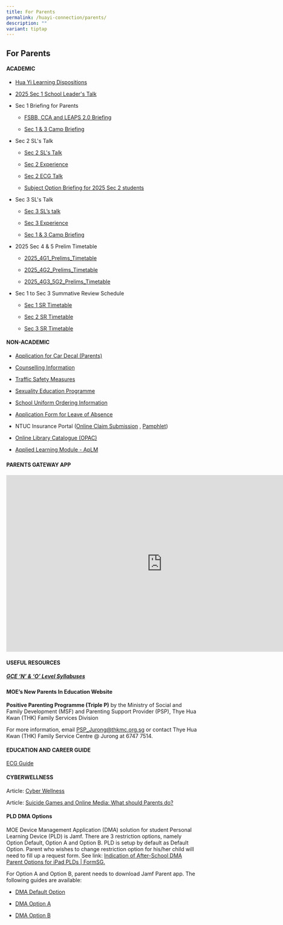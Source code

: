 ```yaml
---
title: For Parents
permalink: /huayi-connection/parents/
description: ""
variant: tiptap
---
```

<h2>For Parents</h2>
<h4>ACADEMIC</h4>
<ul data-tight="true" class="tight">
<li>
<p><a href="/files/2025_Learning_Dispositions___School_website_CL_ML__final__new.pdf" rel="noopener nofollow" target="_blank">Hua Yi Learning Dispositions</a>
</p>
</li>
<li>
<p><a href="/files/2025/2025_SL_Talk_for_Parents__Sec_1__ForUpload.pdf" rel="noopener noreferrer nofollow" target="_blank">2025 Sec 1 School Leader's Talk</a>
</p>
</li>
<li>
<p>Sec 1 Briefing for Parents</p>
<ul data-tight="true" class="tight">
<li>
<p><a href="/files/2025/2025_Sec_1_Briefing_for_Parents__FSBB__CCA__LEAPS2_0__sch_website.pdf" rel="noopener nofollow" target="_blank">FSBB, CCA and LEAPS 2.0 Briefing</a>
</p>
</li>
<li>
<p><a href="/files/2025/Sec_1___3_Camp_Briefing__School_website.pdf" rel="noopener nofollow" target="_blank">Sec 1 &amp; 3 Camp Briefing</a>
</p>
</li>
</ul>
</li>
<li>
<p>Sec 2 SL's Talk</p>
<ul data-tight="true" class="tight">
<li>
<p><a href="/files/2025/Sec_2_SL_s_Talk_ver2.pdf" rel="noopener nofollow" target="_blank">Sec 2 SL's Talk</a>
</p>
</li>
<li>
<p><a href="/files/2025/Sec_2_Experience.pdf" rel="noopener noreferrer nofollow" target="_blank">Sec 2 Experience</a>
</p>
</li>
<li>
<p><a href="/files/2025/Sec_2_ECG_Talk.pdf" rel="noopener noreferrer nofollow" target="_blank">Sec 2 ECG Talk</a>
</p>
</li>
<li>
<p><a href="/files/2025/Subject_Option_Briefing_for_2025_Sec_2_students.pdf" rel="noopener noreferrer nofollow" target="_blank">Subject Option Briefing for 2025 Sec 2 students</a>
</p>
</li>
</ul>
</li>
<li>
<p>Sec 3 SL's Talk</p>
<ul data-tight="true" class="tight">
<li>
<p><a href="/files/2025/Sec_3_SL_s_Talk__School_website.pdf" rel="noopener nofollow" target="_blank">Sec 3 SL’s talk</a>
</p>
</li>
<li>
<p><a href="/files/2025/Sec_3_School_Experience__School_website.pdf" rel="noopener nofollow" target="_blank">Sec 3 Experience</a>
</p>
</li>
<li>
<p><a href="/files/2025/Sec_1___3_Camp_Briefing__School_website.pdf" rel="noopener nofollow" target="_blank">Sec 1 &amp; 3 Camp Briefing</a>
</p>
</li>
</ul>
</li>
</ul>
<ul data-tight="true" class="tight">
<li>
<p>2025 Sec 4 &amp; 5 Prelim Timetable</p>
<ul data-tight="true" class="tight">
<li>
<p><a href="/files/2025/2025_4G1_Prelims_Timetable.pdf" rel="noopener nofollow" target="_blank">2025_4G1_Prelims_Timetable</a>
</p>
</li>
<li>
<p><a href="/files/2025/2025_4G2_Prelims_Timetable.pdf" rel="noopener nofollow" target="_blank">2025_4G2_Prelims_Timetable</a>
</p>
</li>
<li>
<p><a href="/files/2025/2025_4G3_5G2_Prelims_Timetable.pdf" rel="noopener nofollow" target="_blank">2025_4G3_5G2_Prelims_Timetable</a>
</p>
</li>
</ul>
</li>
<li>
<p>Sec 1 to Sec 3 Summative Review Schedule</p>
<ul data-tight="true" class="tight">
<li>
<p><a href="/files/2025/2025_SR_Timetable_Sec_1.pdf" rel="noopener nofollow" target="_blank">Sec 1 SR Timetable</a>
</p>
</li>
<li>
<p><a href="/files/2025/2025_SR_Timetable_Sec_2.pdf" rel="noopener nofollow" target="_blank">Sec 2 SR Timetable</a>
</p>
</li>
<li>
<p><a href="/files/2025/2025_SR_Timetable_Sec_3.pdf" rel="noopener nofollow" target="_blank">Sec 3 SR Timetable</a>
</p>
</li>
</ul>
</li>
</ul>
<h4>NON-ACADEMIC</h4>
<ul data-tight="true" class="tight">
<li>
<p><a href="https://go.gov.sg/hysscardecal" rel="noopener nofollow" target="_blank">Application for Car Decal (Parents)</a>
</p>
</li>
<li>
<p><a href="https://staging.d24qp50d0iaegk.amplifyapp.com/files/Student%20handbook%202022_Counselling%20info%20June12.pdf" rel="noopener noreferrer nofollow" target="_blank">Counselling Information</a>
</p>
</li>
<li>
<p><a href="https://staging.d24qp50d0iaegk.amplifyapp.com/latest-updates/tsm/" rel="noopener noreferrer nofollow" target="_blank">Traffic Safety Measures</a>
</p>
</li>
<li>
<p><a href="https://staging.d24qp50d0iaegk.amplifyapp.com/sex-ed/" rel="noopener noreferrer nofollow" target="_blank">Sexuality Education Programme</a>
</p>
</li>
<li>
<p><a href="https://staging.d24qp50d0iaegk.amplifyapp.com/files/SchoolUniformOrderInfo.pdf" rel="noopener noreferrer nofollow" target="_blank">School Uniform Ordering Information</a>
</p>
</li>
<li>
<p><a href="https://form.gov.sg/68b1229b1a9627e1d1d6ee20" rel="noopener noreferrer nofollow" target="_blank">Application Form for Leave of Absence</a>
</p>
</li>
<li>
<p>NTUC Insurance Portal (<a href="https://studentgpa.incomegroupins.com.sg/#/" rel="noopener noreferrer nofollow" target="_blank">Online Claim Submission</a> ,
<a href="/files/2025 Sec 1 Registration/Product_Fact_Sheet__Year_2025_.pdf" rel="noopener nofollow" target="_blank">Pamphlet</a>)</p>
</li>
<li>
<p><a href="https://schoolibrary.moe.edu.sg/huayisec" rel="noopener noreferrer nofollow" target="_blank">Online Library Catalogue (OPAC)</a>
</p>
</li>
<li>
<p><a href="https://www.moe.gov.sg/secondary/schools-offering-full-sbb/school-specific-opportunities/applied-learning-modules" rel="noopener nofollow" target="_blank">Applied Learning Module - ApLM</a>
</p>
</li>
</ul>
<h5></h5>
<h4>PARENTS GATEWAY APP</h4>
<div class="iframe-wrapper">
<iframe height="467" width="824" allowfullscreen="true" frameborder="0" src="https://www.youtube.com/embed/tW9jwyuovOo"></iframe>
</div>
<h4>USEFUL RESOURCES</h4>
<h5><strong><a href="https://www.seab.gov.sg/" rel="noopener noreferrer nofollow" target="_blank">GCE ‘N’ &amp; ‘O’ Level Syllabuses</a></strong></h5>
<h4>MOE’s New Parents In Education Website</h4>
<p><strong>Positive Parenting Programme (Triple P)</strong>&nbsp;by the Ministry
of Social and Family Development (MSF) and Parenting Support Provider (PSP),
Thye Hua Kwan (THK) Family Services Division</p>
<p>For more information, email&nbsp;<a href="mailto:PSP_Jurong@thkmc.org.sg" rel="noopener noreferrer nofollow" target="_blank">PSP_Jurong@thkmc.org.sg</a>&nbsp;or
contact Thye Hua Kwan (THK) Family Service Centre @ Jurong at 6747 7514.</p>
<h4>EDUCATION AND CAREER GUIDE</h4>
<p><a href="https://www.moe.gov.sg/education-in-sg/our-programmes/education-and-career-guidance/overview" rel="noopener noreferrer nofollow" target="_blank">ECG Guide</a>
</p>
<h4>CYBERWELLNESS</h4>
<p>Article:&nbsp;<a href="https://www.schoolbag.edu.sg/story-tag/cyber-wellness/#:~:text=14%20March%2C%202025&amp;text=20%20September%2C%202024&amp;text=21%20June%2C%202024&amp;text=31%20May%2C%202024&amp;text=3%20May%2C%202024&amp;text=%E2%8C%88%20How%20much%20is%20too%20much%20information%3F" rel="noopener noreferrer nofollow" target="_blank">Cyber Wellness</a>
</p>
<p>Article:&nbsp;<a href="https://www.schoolbag.edu.sg/story/suicide-games-and-online-media-what-should-parents-do?utm_source=tr.im&amp;utm_medium=no_referer&amp;utm_campaign=tr.im%2F1yNMt&amp;utm_content=direct_input" rel="noopener noreferrer nofollow" target="_blank">Suicide Games and Online Media: What should Parents do?</a>
</p>
<h4>PLD DMA Options</h4>
<p>MOE Device Management Application (DMA) solution for student Personal
Learning Device (PLD) is Jamf. There are 3 restriction options, namely
Option Default, Option A and Option B. PLD is setup by default as Default
Option. Parent who wishes to change restriction option for his/her child
will need to fill up a request form. See link: <a href="https://form.gov.sg/671aef83c5e90c8bcae4de63" rel="noopener noreferrer nofollow" target="_blank">Indication of After-School DMA Parent Options for iPad PLDs | FormSG.</a>
</p>
<p>For Option A and Option B, parent needs to download Jamf Parent app. The
following guides are available:</p>
<ul data-tight="true" class="tight">
<li>
<p><a href="/files/2025/iPad_DMA_Parent_Guide_for_Default_Option.pdf" rel="noopener nofollow" target="_blank">DMA Default Option</a>
</p>
</li>
<li>
<p><a href="/files/2025/iPad_DMA_Parent_Guide_for_Option_A_v1_1.pdf" rel="noopener nofollow" target="_blank">DMA Option A</a>
</p>
</li>
<li>
<p><a href="/files/2025/iPad_DMA_Parent_Guide_for_Option_B.pdf" rel="noopener nofollow" target="_blank">DMA Option B</a>
</p>
</li>
</ul>
<p></p>